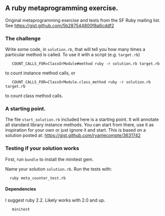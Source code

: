 ## A ruby metaprogramming exercise.

Original metaprogramming exercise and tests from the SF Ruby mailing list. See https://gist.github.com/5b287544800f8a6cddf2

### The challenge

Write some code, in `solution.rb`, that will tell you how many times a particular method is called.  To use it with a script (e.g. `target.rb`)
```
   COUNT_CALLS_FOR=ClassOrModule#method ruby -r solution.rb target.rb
```
to count instance method calls, or
```
   COUNT_CALLS_FOR=ClassOrModule.class_method ruby -r solution.rb target.rb
```
to count class method calls.

### A starting point.

The file `start_solution.rb` included here is a starting point. It will annotate all standard library instance methods. You can start from there, use it as
inspiration for your own or just ignore it and start. This is based on a solution posted at: https://gist.github.com/ryanlecompte/3631742

### Testing if your solution works

First, run `bundle` to install the minitest gem.

Name your solution `solution.rb`. Run the tests with:
```
  ruby meta_counter_test.rb
```
#### Dependencies

I suggest ruby 2.2. Likely works with 2.0 and up.

```
   minitest
```